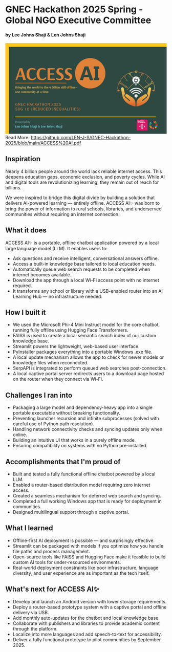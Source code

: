 # GNEC Hackathon 2025 Spring - Global NGO Executive Committee
#### by Lee Johns Shaji & Len Johns Shaji

[![Demo](GNEC.png)](https://www.youtube.com/watch?v=KIbEPyWscug)
Read More: https://github.com/LEN-J-S/GNEC-Hackathon-2025/blob/main/ACCESS%20AI.pdf

## Inspiration
Nearly 4 billion people around the world lack reliable internet access. This deepens education gaps, economic exclusion, and poverty cycles. While AI and digital tools are revolutionizing learning, they remain out of reach for billions.

We were inspired to bridge this digital divide by building a solution that delivers AI-powered learning — entirely offline. ACCESS AI✨ was born to bring the power of information to rural schools, libraries, and underserved communities without requiring an internet connection.

## What it does
ACCESS AI✨ is a portable, offline chatbot application powered by a local large language model (LLM). It enables users to:
- Ask questions and receive intelligent, conversational answers offline.
- Access a built-in knowledge base tailored to local education needs.
- Automatically queue web search requests to be completed when internet becomes available.
- Download the app through a local Wi-Fi access point with no internet required.
- It transforms any school or library with a USB-enabled router into an AI Learning Hub — no infrastructure needed.

## How I built it
- We used the Microsoft Phi-4 Mini Instruct model for the core chatbot, running fully offline using Hugging Face Transformers.
- FAISS is used to create a local semantic search index of our custom knowledge base.
- Streamlit powers the lightweight, web-based user interface.
- PyInstaller packages everything into a portable Windows .exe file.
- A local update mechanism allows the app to check for newer models or knowledge files when reconnected.
- SerpAPI is integrated to perform queued web searches post-connection.
- A local captive portal server redirects users to a download page hosted on the router when they connect via Wi-Fi.

## Challenges I ran into
- Packaging a large model and dependency-heavy app into a single portable executable without breaking functionality.
- Preventing launcher recursion and infinite subprocesses (solved with careful use of Python path resolution).
- Handling network connectivity checks and syncing updates only when online.
- Building an intuitive UI that works in a purely offline mode.
- Ensuring compatibility on systems with no Python pre-installed.

## Accomplishments that I'm proud of
- Built and tested a fully functional offline chatbot powered by a local LLM.
- Enabled a router-based distribution model requiring zero internet access.
- Created a seamless mechanism for deferred web search and syncing.
- Completed a full working Windows app that is ready for deployment in communities.
- Designed multilingual support through a captive portal.

## What I learned
- Offline-first AI deployment is possible — and surprisingly effective.
- Streamlit can be packaged with models if you optimize how you handle file paths and process management.
- Open-source tools like FAISS and Hugging Face make it feasible to build custom AI tools for under-resourced environments.
- Real-world deployment constraints like poor infrastructure, language diversity, and user experience are as important as the tech itself.

## What's next for ACCESS AI✨
- Develop and launch an Android version with lower storage requirements.
- Deploy a router-based prototype system with a captive portal and offline delivery via USB.
- Add monthly auto-updates for the chatbot and local knowledge base.
- Collaborate with publishers and libraries to provide academic content through the platform.
- Localize into more languages and add speech-to-text for accessibility.
- Deliver a fully functional prototype to pilot communities by September 2025.
